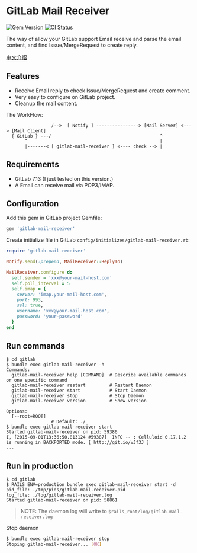 # GitLab Mail Receiver

[![Gem Version](https://badge.fury.io/rb/gitlab-mail-receiver.svg)](http://badge.fury.io/rb/gitlab-mail-receiver) [![CI Status](https://travis-ci.org/huacnlee/gitlab-mail-receiver.svg)](https://travis-ci.org/huacnlee/gitlab-mail-receiver)

The way of allow your GitLab support Email receive and parse the email content, and find Issue/MergeRequest to create reply.

[中文介绍](https://ruby-china.org/topics/27143)

## Features

- Receive Email reply to check Issue/MergeRequest and create comment.
- Very easy to configure on GitLab project.
- Cleanup the mail content.

The WorkFlow:

```
                 /-->  [ Notify ] ----------------> [Mail Server] <---> [Mail Client]
  { GitLab } ---/                                         ^
       ^                                                  |
       |-------< [ gitlab-mail-receiver ] <---- check --> |
```

## Requirements

- GitLab 7.13 (I just tested on this version.)
- A Email can receive mail via POP3/IMAP.


## Configuration

Add this gem in GitLab project Gemfile:

```rb
gem 'gitlab-mail-receiver'
```

Create initialize file in GitLab `config/initializes/gitlab-mail-receiver.rb`:

```rb
require 'gitlab-mail-receiver'

Notify.send(:prepend, MailReceiver::ReplyTo)

MailReceiver.configure do
  self.sender = 'xxx@your-mail-host.com'
  self.poll_interval = 5
  self.imap = {
    server: 'imap.your-mail-host.com',
    port: 993,
    ssl: true,
    username: 'xxx@your-mail-host.com',
    password: 'your-password'
  }
end
```

## Run commands

```
$ cd gitlab
$ bundle exec gitlab-mail-receiver -h
Commands:
  gitlab-mail-receiver help [COMMAND]  # Describe available commands or one specific command
  gitlab-mail-receiver restart         # Restart Daemon
  gitlab-mail-receiver start           # Start Daemon
  gitlab-mail-receiver stop            # Stop Daemon
  gitlab-mail-receiver version         # Show version

Options:
  [--root=ROOT]
                 # Default: ./
$ bundle exec gitlab-mail-receiver start
Started gitlab-mail-receiver on pid: 59386
I, [2015-09-01T13:36:50.813124 #59387]  INFO -- : Celluloid 0.17.1.2 is running in BACKPORTED mode. [ http://git.io/vJf3J ]
...
```

## Run in production

```
$ cd gitlab
$ RAILS_ENV=production bundle exec gitlab-mail-receiver start -d
pid_file: ./tmp/pids/gitlab-mail-receiver.pid
log_file: ./log/gitlab-mail-receiver.log
Started gitlab-mail-receiver on pid: 58861
```

> NOTE: The daemon log will write to `$rails_root/log/gitlab-mail-receiver.log`

Stop daemon

```bash
$ bundle exec gitlab-mail-receiver stop
Stoping gitlab-mail-receiver... [OK]
```
```
